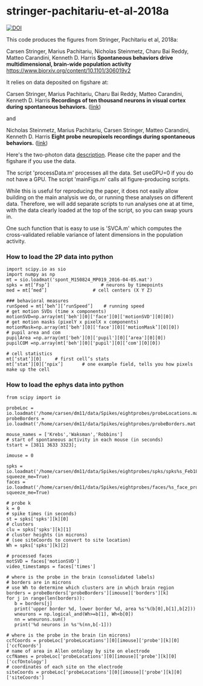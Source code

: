 # stringer-pachitariu-et-al-2018a
[![DOI](https://zenodo.org/badge/130262484.svg)](https://zenodo.org/badge/latestdoi/130262484)


This code produces the figures from Stringer, Pachitariu et al, 2018a:

Carsen Stringer, Marius Pachitariu, Nicholas Steinmetz, Charu Bai Reddy, Matteo Carandini, Kenneth D. Harris
**Spontaneous behaviors drive multidimensional, brain-wide population activity**
https://www.biorxiv.org/content/10.1101/306019v2

It relies on data deposited on figshare at:

Carsen Stringer, Marius Pachitariu, Charu Bai Reddy, Matteo Carandini, Kenneth D. Harris
**Recordings of ten thousand neurons in visual cortex during spontaneous behaviors.** ([link](https://figshare.com/articles/Recordings_of_ten_thousand_neurons_in_visual_cortex_during_spontaneous_behaviors/6163622))

and

Nicholas Steinmetz, Marius Pachitariu, Carsen Stringer, Matteo Carandini, Kenneth D. Harris
**Eight probe neuropixels recordings during spontaneous behaviors.** ([link](https://figshare.com/articles/Eight-probe_Neuropixels_recordings_during_spontaneous_behaviors/7739750))

Here's the two-photon data [description](dataSharing.pdf). Please cite the paper and the figshare if you use the data.

The script 'processData.m' processes all the data. Set useGPU=0 if you do not have a GPU. The script 'mainFigs.m' calls all figure-producing scripts. 

While this is useful for reproducing the paper, it does not easily allow building on the main analysis we do, or running these analyses on different data. Therefore, we will add separate scripts to run analyses one at at time, with the data clearly loaded at the top of the script, so you can swap yours in. 

One such function that is easy to use is 'SVCA.m' which computes the cross-validated reliable variance of latent dimensions in the population activity.

### How to load the 2P data into python ###
```
import scipy.io as sio
import numpy as np
mt = sio.loadmat('spont_M150824_MP019_2016-04-05.mat')
spks = mt[‘Fsp’]                   # neurons by timepoints
med = mt[‘med’]                 # cell centers (X Y Z)

### behavioral measures
runSpeed = mt[‘beh’][‘runSpeed’]    # running speed
# get motion SVDs (time x components)
motionSVD=np.array(mt['beh'][0]['face'][0]['motionSVD'][0][0])  
# get motion masks (pixelY x pixelX x components)
motionMask=np.array(mt['beh'][0]['face'][0]['motionMask’][0][0])     
# pupil area and com
pupilArea =np.array(mt['beh'][0]['pupil'][0][‘area'][0][0])  
pupilCOM =np.array(mt['beh'][0]['pupil'][0][‘com'][0][0])  

# cell statistics
mt[‘stat’][0]     # first cell’s stats
mt[‘stat’][0][‘npix’]       # one example field, tells you how pixels make up the cell
```

### How to load the ephys data into python ###
```
from scipy import io

probeLoc = io.loadmat('/home/carsen/dm11/data/Spikes/eightprobes/probeLocations.mat')
probeBorders = io.loadmat('/home/carsen/dm11/data/Spikes/eightprobes/probeBorders.mat')

mouse_names = ['Krebs','Waksman','Robbins']
# start of spontaneous activity in each mouse (in seconds)
tstart = [3811 3633 3323];

imouse = 0

spks = io.loadmat('/home/carsen/dm11/data/Spikes/eightprobes/spks/spks%s_Feb18.mat'%mouse_names[imouse], squeeze_me=True)
faces = io.loadmat('/home/carsen/dm11/data/Spikes/eightprobes/faces/%s_face_proc.mat'%mouse_names[imouse], squeeze_me=True)

# probe k
k = 0
# spike times (in seconds)
st = spks['spks'][k][0]
# clusters
clu = spks['spks'][k][1]
# cluster heights (in microns)
# (see siteCoords to convert to site location)
Wh = spks['spks'][k][2]

# processed faces
motSVD = faces['motionSVD']
video_timestamps = faces['times']

# where is the probe in the brain (consolidated labels)
# borders are in microns
# use Wh to determine which clusters are in which brain region
borders = probeBorders['probeBorders'][imouse]['borders'][k]
for j in range(len(borders)):
   b = borders[j]
   print('upper border %d, lower border %d, area %s'%(b[0],b[1],b[2]))
   wneurons = np.logical_and(Wh>=b[1], Wh<b[0])
   nn = wneurons.sum()
   print('%d neurons in %s'%(nn,b[-1]))
   
# where is the probe in the brain (in microns)
ccfCoords = probeLoc['probeLocations'][0][imouse]['probe'][k][0]['ccfCoords']
# name of area in Allen ontology by site on electrode
ccfNames = probeLoc['probeLocations'][0][imouse]['probe'][k][0]['ccfOntology']
# coordinates of each site on the electrode
siteCoords = probeLoc['probeLocations'][0][imouse]['probe'][k][0]['siteCoords']



```
